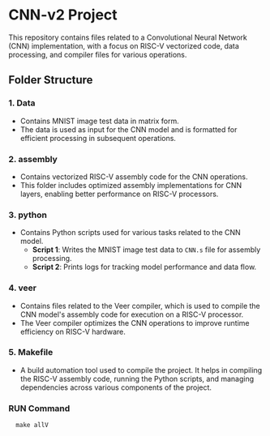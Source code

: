 # CNN-v2 Project

This repository contains files related to a Convolutional Neural Network (CNN) implementation, with a focus on RISC-V vectorized code, data processing, and compiler files for various operations.

## Folder Structure

### 1. **Data**
   - Contains MNIST image test data in matrix form.
   - The data is used as input for the CNN model and is formatted for efficient processing in subsequent operations.

### 2. **assembly**
   - Contains vectorized RISC-V assembly code for the CNN operations.
   - This folder includes optimized assembly implementations for CNN layers, enabling better performance on RISC-V processors.

### 3. **python**
   - Contains Python scripts used for various tasks related to the CNN model.
     - **Script 1**: Writes the MNIST image test data to `CNN.s` file for assembly processing.
     - **Script 2**: Prints logs for tracking model performance and data flow.

### 4. **veer**
   - Contains files related to the Veer compiler, which is used to compile the CNN model's assembly code for execution on a RISC-V processor.
   - The Veer compiler optimizes the CNN operations to improve runtime efficiency on RISC-V hardware.

### 5. **Makefile**
   - A build automation tool used to compile the project. It helps in compiling the RISC-V assembly code, running the Python scripts, and managing dependencies across various components of the project.

### **RUN Command**  
      make allV
